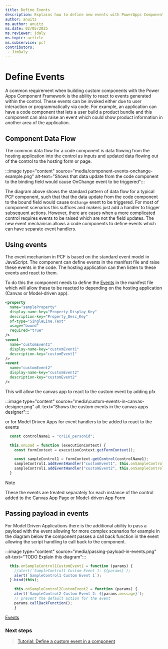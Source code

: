 ```yaml
---
title: Define Events
description: Explains how to define new events with PowerApps Component Framework (PCF) controls.
author: anuitz
ms.author: anuitz
ms.date: 02/05/2025
ms.reviewer: jdaly
ms.topic: article
ms.subservice: pcf
contributors:
 - JimDaly
---
```

# Define Events

A common requirement when building custom components with the Power Apps Component Framework is the ability to react to events generated within the control. These events can be invoked either due to user interaction or programmatically via code. For example, an application can have a code component that lets a user build a product bundle and this component can also raise an event which could show product information in another area of the application.

## Component Data Flow

The common data flow for a code component is data flowing from the hosting application into the control as inputs and updated data flowing out of the control to the hosting form or page.

:::image type="content" source="media/component-events-onchange-example.png" alt-text="Shows that data update from the code component to the binding field would cause OnChange event to be triggered":::

The diagram above shows the standard pattern of data flow for a typical PCF component, such that that the data update from the code component to the bound field would cause `OnChange` event to be triggered. For most of component scenarios this suffices and makers just add a handler to trigger subsequent actions. However, there are cases when a more complicated control requires events to be raised which are not the field updates. The new event mechanism allows a code components to define events which can have separate event handlers. 

## Using events

The event mechanism in PCF is based on the standard event model in JavaScript. The component can define events in the manifest file and raise these events in the code. The hosting application can then listen to these events and react to them. 

To do this the component needs to define the [Events](reference/events.md) in the manifest file which will allow these to be reacted to depending on the hosting application (Canvas or Model-driven app).

```xml
<property
  name="sampleProperty"
  display-name-key="Property_Display_Key"
  description-key="Property_Desc_Key"
  of-type="SingleLine.Text"
  usage="bound"
  required="true"
/>
<event
  name="customEvent1"
  display-name-key="customEvent1"
  description-key="customEvent1"
/>
<event
  name="customEvent2"
  display-name-key="customEvent2"
  description-key="customEvent2"
/>
```
This will allow the canvas app to react to the custom event by adding pfx

:::image type="content" source="media\custom-events-in-canvas-designer.png" alt-text="Shows the custom events in the canvas apps designer":::

or for Model Driven Apps for event handlers to be added to react to the events

```js
  const controlName1 = "cr116_personid";

  this.onLoad = function (executionContext) {
    const formContext = executionContext.getFormContext();

    const sampleControl1 = formContext.getControl(controlName1);
    sampleControl1.addEventHandler("customEvent1", this.onSampleControl1CustomEvent1);
    sampleControl1.addEventHandler("customEvent2", this.onSampleControl1CustomEvent2);
  }
```
> [!NOTE]
> These the events are treated separately for each instance of the control added to the Canvas App Page or Model-driven App Form

## Passing payload in events

For Model Driven Applications there is the additional ability to pass a payload with the event allowing for more complex scenarios for example in the diagram below the component passes a call back function in the event allowing the script handling to call back to the component.

:::image type="content" source="media/passing-payload-in-events.png" alt-text="TODO Explain this diagram":::
<!-- See source \media\src\pcf_events_dependencies_diagrams.vsdx -->

```js
  this.onSampleControl1CustomEvent1 = function (params) {
    //alert(`SampleControl1 Custom Event 1: ${params}`);
    alert(`SampleControl1 Custom Event 1`);
  }.bind(this);

    this.onSampleControl2CustomEvent2 = function (params) {
    alert(`SampleControl2 Custom Event 2: ${params.message}`);
    // prevent the default action for the event
    params.callBackFunction();
    }
```

   
[Events](reference/events.md)   


### Next steps

> [Tutorial: Define a custom event in a component](tutorial-define-event.md)
